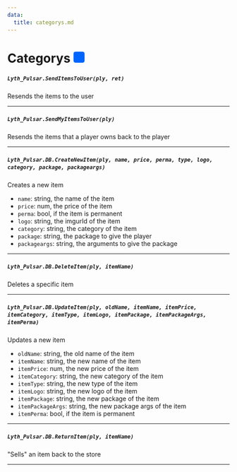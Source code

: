 ```yaml
---
data:
  title: categorys.md
---
```


# Categorys ![](https://raw.githubusercontent.com/Pulsar-Dev/documentation/main/public/server.png)

##### `Lyth_Pulsar.SendItemsToUser(ply, ret)`
  Resends the items to the user

---
##### `Lyth_Pulsar.SendMyItemsToUser(ply)`
  Resends the items that a player owns back to the player

---
##### `Lyth_Pulsar.DB.CreateNewItem(ply, name, price, perma, type, logo, category, package, packageargs)`
 Creates a new item
  - `name`: string, the name of the item
  - `price`: num, the price of the item
  - `perma`: bool, if the item is permanent
  - `logo`: string, the imgurId of the item
  - `category`: string, the category of the item
  - `package`: string, the package to give the player
  - `packageargs`: string, the arguments to give the package

---
##### `Lyth_Pulsar.DB.DeleteItem(ply, itemName)`
  Deletes a specific item

---
##### `Lyth_Pulsar.DB.UpdateItem(ply, oldName, itemName, itemPrice, itemCategory, itemType, itemLogo, itemPackage, itemPackageArgs, itemPerma)`
 Updates a new item
  - `oldName`: string, the old name of the item
  - `itemName`: string, the new name of the item
  - `itemPrice`: num, the new price of the item
  - `itemCategory`: string, the new category of the item
  - `itemType`: string, the new type of the item
  - `itemLogo`: string, the new logo of the item
  - `itemPackage`: string, the new package of the item
  - `itemPackageArgs`: string, the new package args of the item
  - `itemPerma`: bool, if the item is permanent

---
##### `Lyth_Pulsar.DB.ReturnItem(ply, itemName)`
  "Sells" an item back to the store

---
